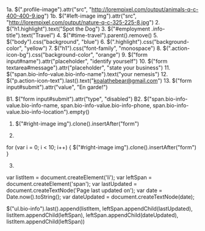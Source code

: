 <!-- Hacking Panda the Bear's Resume -->
1a. $(".profile-image").attr("src", "http://lorempixel.com/output/animals-q-c-400-400-9.jpg")
1b. $("#left-image img").attr("src", "http://lorempixel.com/output/nature-q-c-325-225-8.jpg")
2. $("h1.highlight").text("Spot the Dog")
3. $("#employment .info-title").text("Travel")
4. $("#time-travel").parent().remove()
5. $("body").css("background", "blue")
6. $(".highlight").css("background-color", "yellow")
7. $("h1").css("font-family", "monospace")
8. $(".action-icon-bg").css("background-color", "orange")
9. $("form input#name").attr("placeholder", "identify yourself")
10. $("form textarea#message").attr("placeholder", "state your business")
11. $("span.bio-info-value.bio-info-name").text("your nemesis")
12. $("p.action-icon-text").last().text("koalathebear@gmail.com")
13. $("form input#submit").attr("value", "En garde!")

B1. $("form input#submit").attr("type", "disabled")
B2. $("span.bio-info-value.bio-info-name, span.bio-info-value.bio-info-phone, span.bio-info-value.bio-info-location").empty()


<!-- Adding Elements to the DOM -->
1. $("#right-image img").clone().insertAfter("form")

2.

for (var i = 0; i < 10; i++) {
  $("#right-image img").clone().insertAfter("form")
}

3.

var listItem = document.createElement('li');
var leftSpan = document.createElement('span');
var lastUpdated = document.createTextNode('Page last updated on');
var date = Date.now().toString();
var dateUpdated = document.createTextNode(date);

$("ul.bio-info").last().append(listItem, leftSpan.appendChild(lastUpdated), listItem.appendChild(leftSpan), leftSpan.appendChild(dateUpdated), listItem.appendChild(leftSpan))

<!-- $("li.bio-info-item").last().append(leftSpan.appendChild(lastUpdated), listItem.appendChild(leftSpan), leftSpan.appendChild(dateUpdated), listItem.appendChild(leftSpan)) -->
